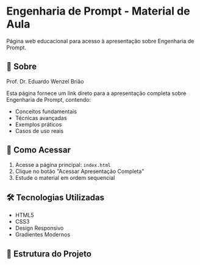 # Engenharia de Prompt - Material de Aula 

Página web educacional para acesso à apresentação sobre Engenharia de Prompt.

## 📖 Sobre

Prof. Dr. Eduardo Wenzel Brião

Esta página fornece um link direto para a apresentação completa sobre Engenharia de Prompt, contendo:

- Conceitos fundamentais
- Técnicas avançadas  
- Exemplos práticos
- Casos de uso reais

## 🚀 Como Acessar

1. Acesse a página principal: `index.html`
2. Clique no botão "Acessar Apresentação Completa"
3. Estude o material em ordem sequencial

## 🛠 Tecnologias Utilizadas

- HTML5
- CSS3
- Design Responsivo
- Gradientes Modernos

## 📝 Estrutura do Projeto
